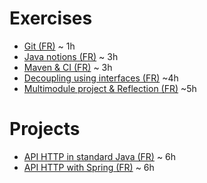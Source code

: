 # Exercises

* [Git (FR)](git_fr/EXERCISE.md) ~ 1h
* [Java notions (FR)](java_fr/EXERCISE.adoc) ~ 3h
* [Maven & CI (FR)](maven_fr/EXERCISE.adoc) ~ 3h
* [Decoupling using interfaces (FR)](decoupling_fr/EXERCISE.adoc) ~4h
* [Multimodule project & Reflection (FR)](multimodule_reflect_fr/EXERCISE.adoc) ~5h

# Projects

* [API HTTP in standard Java (FR)](projects/http_api_fr/EXERCISE.adoc) ~ 6h
* [API HTTP with Spring (FR)](projects/spring_http_api_fr/EXERCISE.md) ~ 6h
